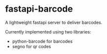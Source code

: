 # fastapi-barcode

A lightweight fastapi server to deliver barcodes.

Currently implemented using two libraries:
* python-barcode for barcodes
* segno for qr codes
